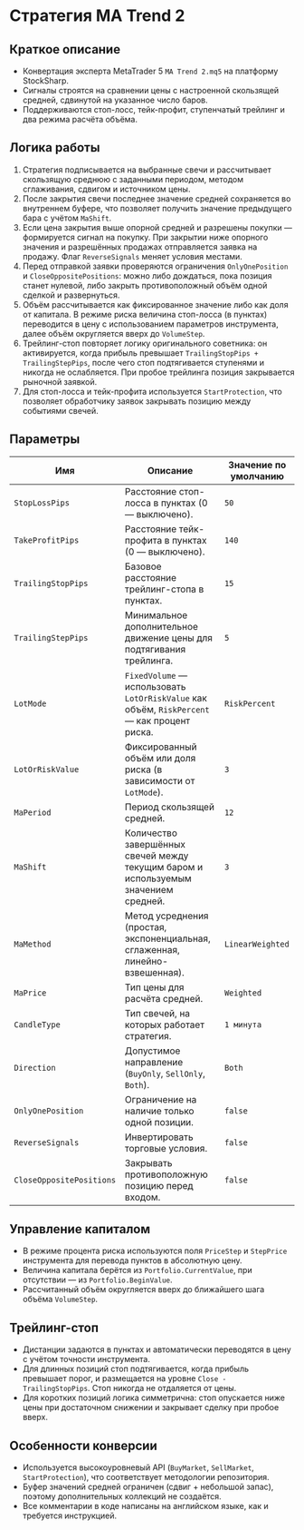 # Стратегия MA Trend 2

## Краткое описание
- Конвертация эксперта MetaTrader 5 `MA Trend 2.mq5` на платформу StockSharp.
- Сигналы строятся на сравнении цены с настроенной скользящей средней, сдвинутой на указанное число баров.
- Поддерживаются стоп-лосс, тейк-профит, ступенчатый трейлинг и два режима расчёта объёма.

## Логика работы
1. Стратегия подписывается на выбранные свечи и рассчитывает скользящую среднюю с заданными периодом, методом сглаживания, сдвигом и источником цены.
2. После закрытия свечи последнее значение средней сохраняется во внутреннем буфере, что позволяет получить значение предыдущего бара с учётом `MaShift`.
3. Если цена закрытия выше опорной средней и разрешены покупки — формируется сигнал на покупку. При закрытии ниже опорного значения и разрешённых продажах отправляется заявка на продажу. Флаг `ReverseSignals` меняет условия местами.
4. Перед отправкой заявки проверяются ограничения `OnlyOnePosition` и `CloseOppositePositions`: можно либо дождаться, пока позиция станет нулевой, либо закрыть противоположный объём одной сделкой и развернуться.
5. Объём рассчитывается как фиксированное значение либо как доля от капитала. В режиме риска величина стоп-лосса (в пунктах) переводится в цену с использованием параметров инструмента, далее объём округляется вверх до `VolumeStep`.
6. Трейлинг-стоп повторяет логику оригинального советника: он активируется, когда прибыль превышает `TrailingStopPips + TrailingStepPips`, после чего стоп подтягивается ступенями и никогда не ослабляется. При пробое трейлинга позиция закрывается рыночной заявкой.
7. Для стоп-лосса и тейк-профита используется `StartProtection`, что позволяет обработчику заявок закрывать позицию между событиями свечей.

## Параметры
| Имя | Описание | Значение по умолчанию |
| --- | --- | --- |
| `StopLossPips` | Расстояние стоп-лосса в пунктах (0 — выключено). | `50` |
| `TakeProfitPips` | Расстояние тейк-профита в пунктах (0 — выключено). | `140` |
| `TrailingStopPips` | Базовое расстояние трейлинг-стопа в пунктах. | `15` |
| `TrailingStepPips` | Минимальное дополнительное движение цены для подтягивания трейлинга. | `5` |
| `LotMode` | `FixedVolume` — использовать `LotOrRiskValue` как объём, `RiskPercent` — как процент риска. | `RiskPercent` |
| `LotOrRiskValue` | Фиксированный объём или доля риска (в зависимости от `LotMode`). | `3` |
| `MaPeriod` | Период скользящей средней. | `12` |
| `MaShift` | Количество завершённых свечей между текущим баром и используемым значением средней. | `3` |
| `MaMethod` | Метод усреднения (простая, экспоненциальная, сглаженная, линейно-взвешенная). | `LinearWeighted` |
| `MaPrice` | Тип цены для расчёта средней. | `Weighted` |
| `CandleType` | Тип свечей, на которых работает стратегия. | `1 минута` |
| `Direction` | Допустимое направление (`BuyOnly`, `SellOnly`, `Both`). | `Both` |
| `OnlyOnePosition` | Ограничение на наличие только одной позиции. | `false` |
| `ReverseSignals` | Инвертировать торговые условия. | `false` |
| `CloseOppositePositions` | Закрывать противоположную позицию перед входом. | `false` |

## Управление капиталом
- В режиме процента риска используются поля `PriceStep` и `StepPrice` инструмента для перевода пунктов в абсолютную цену.
- Величина капитала берётся из `Portfolio.CurrentValue`, при отсутствии — из `Portfolio.BeginValue`.
- Рассчитанный объём округляется вверх до ближайшего шага объёма `VolumeStep`.

## Трейлинг-стоп
- Дистанции задаются в пунктах и автоматически переводятся в цену с учётом точности инструмента.
- Для длинных позиций стоп подтягивается, когда прибыль превышает порог, и размещается на уровне `Close - TrailingStopPips`. Стоп никогда не отдаляется от цены.
- Для коротких позиций логика симметрична: стоп опускается ниже цены при достаточном снижении и закрывает сделку при пробое вверх.

## Особенности конверсии
- Используется высокоуровневый API (`BuyMarket`, `SellMarket`, `StartProtection`), что соответствует методологии репозитория.
- Буфер значений средней ограничен (сдвиг + небольшой запас), поэтому дополнительных коллекций не создаётся.
- Все комментарии в коде написаны на английском языке, как и требуется инструкцией.
